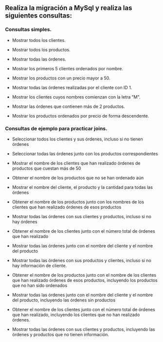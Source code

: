 ## Realiza la migración a MySql y realiza las siguientes consultas:

### Consultas simples.

- Mostrar todos los clientes.

- Mostrar todos los productos.

- Mostrar todas las órdenes.

- Mostrar los primeros 5 clientes ordenados por nombre.

- Mostrar los productos con un precio mayor a 50.

- Mostrar todas las órdenes realizadas por el cliente con ID 1.

- Mostrar los clientes cuyos nombres comienzan con la letra "M".

- Mostrar las órdenes que contienen más de 2 productos.

- Mostrar los productos ordenados por precio de forma descendente.

### Consultas de ejemplo para practicar joins.

- Seleccionar todos los clientes y sus órdenes, incluso si no tienen órdenes

- Seleccionar todas las órdenes junto con los productos correspondientes

- Mostrar el nombre de los clientes que han realizado órdenes de productos que cuestan más de 50

- Obtener el nombre de los productos que no se han ordenado aún

- Mostrar el nombre del cliente, el producto y la cantidad para todas las órdenes

- Obtener el nombre de los productos junto con los nombres de los clientes que han realizado órdenes de esos productos

- Mostrar todas las órdenes con sus clientes y productos, incluso si no hay órdenes

- Obtener el nombre de los clientes junto con el número total de órdenes que han realizado

- Mostrar todas las órdenes junto con el nombre del cliente y el nombre del producto

- Mostrar todas las órdenes con sus productos y clientes, incluso si no hay información de cliente.

- Obtener el nombre de los productos junto con el nombre de los clientes que han realizado órdenes de esos productos, incluyendo los productos que no han sido ordenados

- Mostrar todas las órdenes junto con el nombre del cliente y el nombre del producto, incluyendo las órdenes sin productos

- Obtener el nombre de los clientes junto con el número total de órdenes que han realizado, incluyendo los clientes que no han realizado órdenes.

- Mostrar todas las órdenes con sus clientes y productos, incluyendo las órdenes y productos que no tienen información.
